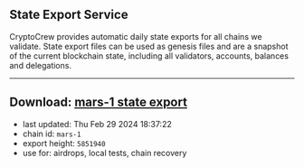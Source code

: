 ## State Export Service
CryptoCrew provides automatic daily state exports for all chains we validate. State export files can be used as genesis files and are a snapshot of the current blockchain state, including all validators, accounts, balances and delegations.

---
**Download: [mars-1 state export](https://dl-eu2.ccvalidators.com/SERVICE/mars/mars-1_export_5851940.json)**
---

- last updated: Thu Feb 29 2024 18:37:22
- chain id: `mars-1`
- export height: `5851940`
- use for: airdrops, local tests, chain recovery
